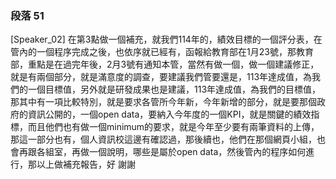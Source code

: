 ### 段落 51

[Speaker_02] 在第3點做一個補充，就我們114年的，績效目標的一個評分表，在管內的一個程序完成之後，也依序就已經有，函報給教育部在1月23號，那教育部，重點是在過完年後，2月3號有通知本管，當然有做一個，做一個建議修正，就是有兩個部分，就是滿意度的調查，要建議我們管要還是，113年達成值，為我們的一個目標值，另外就是研發成果也是建議，113年達成值，為我們的目標值，那其中有一項比較特別，就是要求各管所今年新，今年新增的部分，就是要那個政府的資訊公開的，一個open data，要納入今年度的一個KPI，就是關鍵的績效指標，而且他們也有做一個minimum的要求，就是今年至少要有兩筆資料的上傳，那這一部分也有，個人資訊校這邊有確認過，那後續也，他們在那個網頁小組，也會再跟各組室，再做一個說明，哪些是屬於open data，然後管內的程序如何進行，那以上做補充報告，好 謝謝